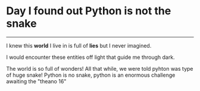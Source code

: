 # Day I found out Python is not the snake
***

I knew this __world__ I live in is full of __lies__ but I never imagined.

I would encounter these entities off light that guide me through dark.

The world is so full of wonders!
All that while, we were told pyhton was type of huge snake!
Python is no snake, python is an enormous challenge awaiting the "theano 16"

